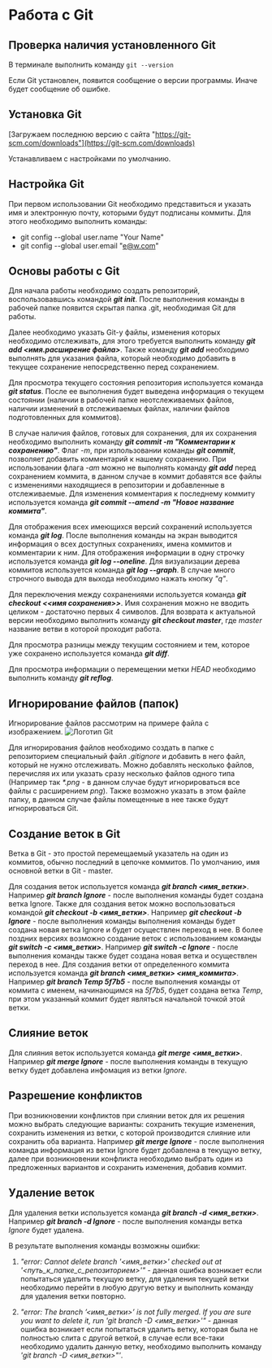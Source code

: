 # Работа с Git

## Проверка наличия установленного Git

В терминале выполнить команду ```git --version```

Если Git установлен, появится сообщение о версии программы. Иначе будет сообщение об ошибке.

## Установка Git

[Загружаем последнюю версию с сайта "https://git-scm.com/downloads"](https://git-scm.com/downloads)

Устанавливаем с настройками по умолчанию.

## Настройка Git

При первом использовании Git необходимо представиться и указать имя и электронную почту, которыми будут подписаны коммиты. Для этого необходимо выполнить команды:
* git config --global user.name "Your Name"
* git config --global user.email "e@w.com"

## Основы работы с Git

Для начала работы необходимо создать репозиторий, воспользовавшись командой __*git init*__. После выполнения команды в рабочей папке появится скрытая папка .git, необходимая Git для работы.

Далее необходимо указать Git-у файлы, изменения которых необходимо отслеживать, для этого требуется выполнить команду __*git add <имя.расширение файла>*__. Также команду __*git add*__ необходимо выполнять для указания файла, который необходимо добавить в текущее сохранение непосредственно перед сохранением.

Для просмотра текущего состояния репозитория используется команда __*git status*__. После ее выполнения будет выведена информация о текущем состоянии (наличии в рабочей папке неотслеживаемых файлов, наличии изменений в отслеживаемых файлах, наличии файлов подготовленных для коммитов).

В случае наличия файлов, готовых для сохранения, для их сохранения необходимо выполнить команду __*git commit -m "Комментарии к сохранению"*__. Флаг *-m*, при изпользовании команды __*git commit*__, позволяет добавить комментарий к нашему сохранению. При использовании флага *-am* можно не выполнять команду __*git add*__ перед сохранением коммита, в данном случае в коммит добавятся все файлы с изменениями находящиеся в репозитории и добавленные в отслеживаемые.
 Для изменения комментария к последнему коммиту используется команда __*git commit --amend -m "Новое название коммита"*__.

 Для отображения всех имеющихся версий сохранений используется команда __*git log*__. После выполнения команды на экран выводится информация о всех доступных сохранениях, имена коммитов и комментарии к ним. Для отображения информации в одну строчку используется команда __*git log --oneline*__. Для визуализации дерева коммитов используется команда __*git log --graph*__. В случае много строчного вывода для выхода необходимо нажать кнопку *"q"*.

 Для переключения между сохранениями используется команда __*git checkout <<имя сохранения>>*__. Имя сохранения можно не вводить целиком - достаточно первых 4 символов.
Для возврата к актуальной версии необходимо выполнить команду __*git checkout master*__, где *master* название ветви в которой проходит работа.

Для просмотра разницы между текущим состоянием и тем, которое уже сохранено используется команда __*git diff*__.

Для просмотра информации о перемещении метки *HEAD* необходимо выполнить команду __*git reflog*__.
## Игнорирование файлов (папок)
Игнорирование файлов рассмотрим на примере файла с изображением.
![Логотип Git](logo@2x.png)

Для игнорирования файлов необходимо создать в папке с репозиторием специальный файл *.gitignore* и добавить в него файл, который не нужно отслеживать. Можно добавлять несколько файлов, перечисляя их или указать сразу несколько файлов одного типа (Например так _*.png_ - в данном случае будут игнорироваться все файлы с расширением _png_). Также возможно указать в этом файле папку, в данном случае файлы помещенные в нее также будут игнорироваться Git.
## Создание веток в Git
Ветка в Git - это простой перемещаемый указатель на один из коммитов, обычно последний в цепочке коммитов. По умолчанию, имя основной ветки в Git - master.
 
Для создания веток используется команда __*git branch <имя_ветки>*__. Например __*git branch Ignore*__ - после выполнения команды будет создана ветка Ignore.
Также для создания веток можно воспользоваться командой __*git checkout -b <имя_ветки>*__. Например __*git checkout -b Ignore*__ - после выполнения команды выполнения команды будет создана новая ветка Ignore и будет осуществлен переход в нее. В более поздних версиях возможно создание веток с использованием команды __*git switch -c <имя_ветки>*__. Например __*git switch -c Ignore*__ - после выполнения команды также будет создана новая ветка и осуществлен переход в нее. Для создания ветки от определенного коммита используется команда __*git branch <имя_ветки> <имя_коммита>*__. Например __*git branch Temp 5f7b5*__ - после выполнения команды от коммита с именем, начинающимся на *5f7b5*, будет создана ветка *Temp*, при этом указанный коммит будет являться начальной точкой этой ветки.
## Слияние веток
Для слияния веток используется команда __*git merge <имя_ветки>*__. Например __*git merge Ignore*__ - после выполнения команды в текущую ветку будет добавлена инфомация из ветки *Ignore*. 
## Разрешение конфликтов
При возникновении конфликтов при слиянии веток для их решения можно выбрать следующие варианты: сохранить текущие изменения, сохранить изменения из ветки, с которой производится слияние или сохранить оба варианта. Например __*git merge Ignore*__ - после выполнения команда информация из ветки Ignore будет добавлена в текущую ветку, далее при возникновении конфликта необходимо выбрать один из предложенных вариантов и сохранить изменения, добавив коммит.
## Удаление веток
Для удаления ветки используется команда __*git branch -d <имя_ветки>*__. Например __*git branch -d Ignore*__ - после выполнения команды ветка *Ignore* будет удалена.

В результате выполнения команды возможны ошибки:

1. *"error: Cannot delete branch '<имя_ветки>' checked out at '<путь_к_папке_с_репозиторием>'"* - данная ошибка возникает если попытаться удалить текущую ветку, для удаления текущей ветки необходимо перейти в любую другую ветку и выполнить команду для удаления ветки повторно.

2. *"error: The branch ’<имя_ветки>’ is not fully merged. If you are sure you want to delete it, run 'git branch -D <имя_ветки>'"* - данная ошибка возникает если попытаться удалить ветку, которая была не полностью слита с другой веткой, в случае если все-таки необходимо удалить данную ветку, необходимо выполнить команду *'git branch -D <имя_ветки>"'*.
